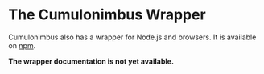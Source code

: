 # The Cumulonimbus Wrapper

Cumulonimbus also has a wrapper for Node.js and browsers. It is available on [npm](https://npmjs.com/package/cumulonimbus-wrapper).

**The wrapper documentation is not yet available.**
